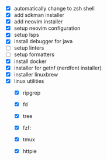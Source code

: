 - [x] automatically change to zsh shell
- [x] add sdkman installer
- [x] add neovim installer
- [x] setup neovim configuration
- [x] setup lsps
- [x] install debugger for java
- [ ] setup linters
- [ ] setup formatters
- [x] install docker
- [x] installer for getnf (nerdfont installer)
- [x] installer linuxbrew
- [x] linux utilities
	- [x] ripgrep
	- [x] fd
	- [x] tree
	- [x] fzf: 
	- [x] tmux
	- [x] httpie

